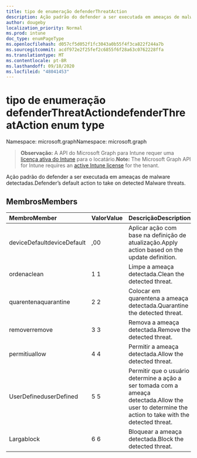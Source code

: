 ```yaml
---
title: tipo de enumeração defenderThreatAction
description: Ação padrão do defender a ser executada em ameaças de malware detectadas.
author: dougeby
localization_priority: Normal
ms.prod: intune
doc_type: enumPageType
ms.openlocfilehash: d057cf5d052f1fc3043a0b55f4f3ca822f244a7b
ms.sourcegitcommit: acdf972e2f25fef2c6855f6f28a63c0762228ffa
ms.translationtype: MT
ms.contentlocale: pt-BR
ms.lasthandoff: 09/18/2020
ms.locfileid: "48041453"
---
```

# <a name="defenderthreataction-enum-type"></a><span data-ttu-id="04b64-103">tipo de enumeração defenderThreatAction</span><span class="sxs-lookup"><span data-stu-id="04b64-103">defenderThreatAction enum type</span></span>

<span data-ttu-id="04b64-104">Namespace: microsoft.graph</span><span class="sxs-lookup"><span data-stu-id="04b64-104">Namespace: microsoft.graph</span></span>

> <span data-ttu-id="04b64-105">**Observação:** A API do Microsoft Graph para Intune requer uma [licença ativa do Intune](https://go.microsoft.com/fwlink/?linkid=839381) para o locatário.</span><span class="sxs-lookup"><span data-stu-id="04b64-105">**Note:** The Microsoft Graph API for Intune requires an [active Intune license](https://go.microsoft.com/fwlink/?linkid=839381) for the tenant.</span></span>

<span data-ttu-id="04b64-106">Ação padrão do defender a ser executada em ameaças de malware detectadas.</span><span class="sxs-lookup"><span data-stu-id="04b64-106">Defender’s default action to take on detected Malware threats.</span></span>

## <a name="members"></a><span data-ttu-id="04b64-107">Membros</span><span class="sxs-lookup"><span data-stu-id="04b64-107">Members</span></span>
|<span data-ttu-id="04b64-108">Membro</span><span class="sxs-lookup"><span data-stu-id="04b64-108">Member</span></span>|<span data-ttu-id="04b64-109">Valor</span><span class="sxs-lookup"><span data-stu-id="04b64-109">Value</span></span>|<span data-ttu-id="04b64-110">Descrição</span><span class="sxs-lookup"><span data-stu-id="04b64-110">Description</span></span>|
|:---|:---|:---|
|<span data-ttu-id="04b64-111">deviceDefault</span><span class="sxs-lookup"><span data-stu-id="04b64-111">deviceDefault</span></span>|<span data-ttu-id="04b64-112">,0</span><span class="sxs-lookup"><span data-stu-id="04b64-112">0</span></span>|<span data-ttu-id="04b64-113">Aplicar ação com base na definição de atualização.</span><span class="sxs-lookup"><span data-stu-id="04b64-113">Apply action based on the update definition.</span></span>|
|<span data-ttu-id="04b64-114">ordena</span><span class="sxs-lookup"><span data-stu-id="04b64-114">clean</span></span>|<span data-ttu-id="04b64-115">1 </span><span class="sxs-lookup"><span data-stu-id="04b64-115">1</span></span>|<span data-ttu-id="04b64-116">Limpe a ameaça detectada.</span><span class="sxs-lookup"><span data-stu-id="04b64-116">Clean the detected threat.</span></span>|
|<span data-ttu-id="04b64-117">quarentena</span><span class="sxs-lookup"><span data-stu-id="04b64-117">quarantine</span></span>|<span data-ttu-id="04b64-118">2 </span><span class="sxs-lookup"><span data-stu-id="04b64-118">2</span></span>|<span data-ttu-id="04b64-119">Colocar em quarentena a ameaça detectada.</span><span class="sxs-lookup"><span data-stu-id="04b64-119">Quarantine the detected threat.</span></span>|
|<span data-ttu-id="04b64-120">remover</span><span class="sxs-lookup"><span data-stu-id="04b64-120">remove</span></span>|<span data-ttu-id="04b64-121">3 </span><span class="sxs-lookup"><span data-stu-id="04b64-121">3</span></span>|<span data-ttu-id="04b64-122">Remova a ameaça detectada.</span><span class="sxs-lookup"><span data-stu-id="04b64-122">Remove the detected threat.</span></span>|
|<span data-ttu-id="04b64-123">permitiu</span><span class="sxs-lookup"><span data-stu-id="04b64-123">allow</span></span>|<span data-ttu-id="04b64-124">4 </span><span class="sxs-lookup"><span data-stu-id="04b64-124">4</span></span>|<span data-ttu-id="04b64-125">Permitir a ameaça detectada.</span><span class="sxs-lookup"><span data-stu-id="04b64-125">Allow the detected threat.</span></span>|
|<span data-ttu-id="04b64-126">UserDefined</span><span class="sxs-lookup"><span data-stu-id="04b64-126">userDefined</span></span>|<span data-ttu-id="04b64-127">5 </span><span class="sxs-lookup"><span data-stu-id="04b64-127">5</span></span>|<span data-ttu-id="04b64-128">Permitir que o usuário determine a ação a ser tomada com a ameaça detectada.</span><span class="sxs-lookup"><span data-stu-id="04b64-128">Allow the user to determine the action to take with the detected threat.</span></span>|
|<span data-ttu-id="04b64-129">Larga</span><span class="sxs-lookup"><span data-stu-id="04b64-129">block</span></span>|<span data-ttu-id="04b64-130">6 </span><span class="sxs-lookup"><span data-stu-id="04b64-130">6</span></span>|<span data-ttu-id="04b64-131">Bloquear a ameaça detectada.</span><span class="sxs-lookup"><span data-stu-id="04b64-131">Block the detected threat.</span></span>|









